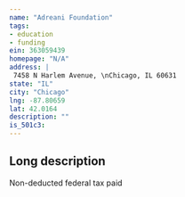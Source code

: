 ```yaml
---
name: "Adreani Foundation"
tags:
- education
- funding
ein: 363059439
homepage: "N/A"
address: |
 7458 N Harlem Avenue, \nChicago, IL 60631
state: "IL"
city: "Chicago"
lng: -87.80659
lat: 42.0164
description: ""
is_501c3: 
---
```


## Long description

Non-deducted federal tax paid
